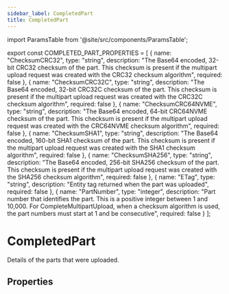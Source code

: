 ```yaml
---
sidebar_label: CompletedPart
title: CompletedPart
---
```


import ParamsTable from '@site/src/components/ParamsTable';

export const COMPLETED_PART_PROPERTIES = [
  {
    name: "ChecksumCRC32",
    type: "string",
    description: "The Base64 encoded, 32-bit CRC32 checksum of the part. This checksum is present if the multipart upload request was created with the CRC32 checksum algorithm",
    required: false
  },
  {
    name: "ChecksumCRC32C",
    type: "string",
    description: "The Base64 encoded, 32-bit CRC32C checksum of the part. This checksum is present if the multipart upload request was created with the CRC32C checksum algorithm",
    required: false
  },
  {
    name: "ChecksumCRC64NVME",
    type: "string",
    description: "The Base64 encoded, 64-bit CRC64NVME checksum of the part. This checksum is present if the multipart upload request was created with the CRC64NVME checksum algorithm",
    required: false
  },
  {
    name: "ChecksumSHA1",
    type: "string",
    description: "The Base64 encoded, 160-bit SHA1 checksum of the part. This checksum is present if the multipart upload request was created with the SHA1 checksum algorithm",
    required: false
  },
  {
    name: "ChecksumSHA256",
    type: "string",
    description: "The Base64 encoded, 256-bit SHA256 checksum of the part. This checksum is present if the multipart upload request was created with the SHA256 checksum algorithm",
    required: false
  },
  {
    name: "ETag",
    type: "string",
    description: "Entity tag returned when the part was uploaded",
    required: false
  },
  {
    name: "PartNumber",
    type: "integer",
    description: "Part number that identifies the part. This is a positive integer between 1 and 10,000. For CompleteMultipartUpload, when a checksum algorithm is used, the part numbers must start at 1 and be consecutive",
    required: false
  }
];

# CompletedPart

Details of the parts that were uploaded.

## Properties

<ParamsTable parameters={COMPLETED_PART_PROPERTIES} /> 